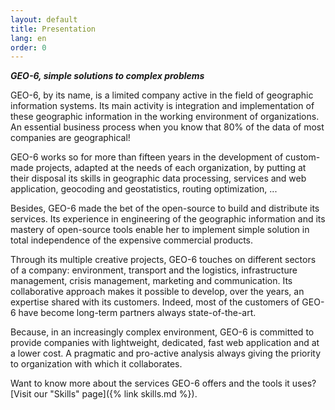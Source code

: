 ```yaml
---
layout: default
title: Presentation
lang: en
order: 0
---
```

**_GEO-6, simple solutions to complex problems_**

GEO-6, by its name, is a limited company active in the field of geographic information systems. Its main activity is integration and implementation of these geographic information in the working environment of organizations.  An essential business process when you know that 80% of the data of most companies are geographical!

GEO-6 works so for more than fifteen years in the development of custom-made projects, adapted at the needs of each organization, by putting at their disposal its skills in geographic data processing, services and web application, geocoding and geostatistics, routing optimization, ...

Besides, GEO-6 made the bet of the open-source to build and distribute its services. Its experience in engineering of the geographic information and its mastery of open-source tools enable her to implement simple solution in total independence of the expensive commercial products.

Through its multiple creative projects, GEO-6 touches on different sectors of a company: environment, transport and the logistics, infrastructure management, crisis management, marketing and communication. Its collaborative approach makes it possible to develop, over the years, an expertise shared with its customers.  Indeed, most of the customers of GEO-6 have become long-term partners always state-of-the-art.

Because, in an increasingly complex environment, GEO-6 is committed to provide companies with lightweight, dedicated, fast web application and at a lower cost. A pragmatic and pro-active analysis always giving the priority to organization with which it collaborates.

Want to know more about the services GEO-6 offers and the tools it uses? [Visit our "Skills" page]({% link skills.md %}).
